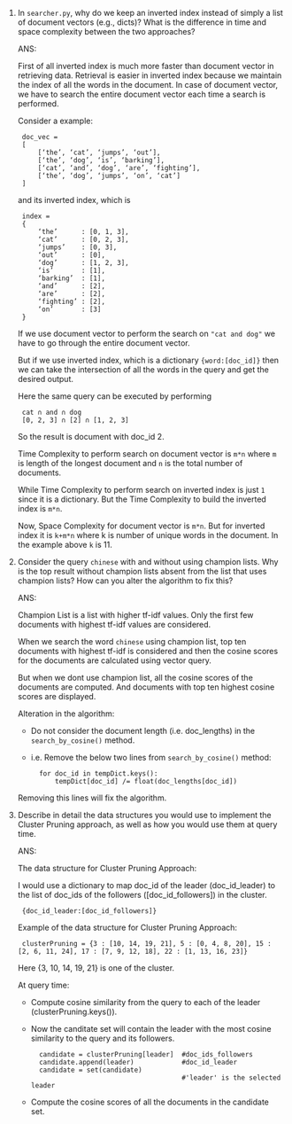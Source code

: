 1. In `searcher.py`, why do we keep an inverted index instead of simply a list
of document vectors (e.g., dicts)? What is the difference in time and space
complexity between the two approaches?

	ANS:

	First of all inverted index is much more faster than document vector in retrieving data. Retrieval is easier in inverted index because we maintain the index of all the words in the document. In case of document vector, we have to search the entire document vector each time a search is performed.

	Consider a example:

		doc_vec =
		[
			[‘the’, ‘cat’, ‘jumps’, ‘out’],
			[‘the’, ‘dog’, ‘is’, ‘barking’],
			[‘cat’, ‘and’, ‘dog’, ‘are’, ‘fighting’],
			[‘the’, ‘dog’, ‘jumps’, ‘on’, ‘cat’]
		]

	and its inverted index, which is

		index = 
		{
			‘the’      : [0, 1, 3],
			‘cat’      : [0, 2, 3],
			‘jumps’    : [0, 3],
			‘out’      : [0],
			‘dog’      : [1, 2, 3],
			‘is’       : [1],
			‘barking’  : [1],
			‘and’      : [2],
			‘are’      : [2],
			‘fighting’ : [2],
			‘on’       : [3]
		}

	If we use document vector to perform the search on `"cat and dog"` we have to go through the entire document vector.

	But if we use inverted index, which is a dictionary `{word:[doc_id]}` then we can take the intersection of all the words in the query and get the desired output.

	Here the same query can be executed by performing 

		cat ∩ and ∩ dog
		[0, 2, 3] ∩ [2] ∩ [1, 2, 3]
	
	So the result is document with doc_id 2.
	
	Time Complexity to perform search on document vector is `m*n` where `m` is length of the longest document and `n` is the total number of documents.
	
	While Time Complexity to perform search on inverted index is just `1` since it is a dictionary. But the Time Complexity to build the inverted index is `m*n`.
	
	Now, Space Complexity for document vector is `m*n`. But for inverted index it is `k+m*n` where k is number of unique words in the document. In the example above `k` is 11.

2. Consider the query `chinese` with and without using champion lists.  Why is
the top result without champion lists absent from the list that uses champion
lists? How can you alter the algorithm to fix this?

	ANS:
	
	Champion List is a list with higher tf-idf values. Only the first few documents with highest tf-idf values are considered.
	
	When we search the word `chinese` using champion list, top ten documents with highest tf-idf is considered and then the cosine scores for the documents are calculated using  vector query.
	
	But when we dont use champion list, all the cosine scores of the documents are computed. And documents with top ten highest cosine scores are displayed.
	
	Alteration in the algorithm:
	
	* Do not consider the document length (i.e. doc_lengths) in the `search_by_cosine()` method.
	
	* i.e. Remove the below two lines from `search_by_cosine()` method:
		
	        for doc_id in tempDict.keys():
    	        tempDict[doc_id] /= float(doc_lengths[doc_id])
	            
	Removing this lines will fix the algorithm.

3. Describe in detail the data structures you would use to implement the
Cluster Pruning approach, as well as how you would use them at query time.

	ANS:
	
	The data structure for Cluster Pruning Approach:
	
	I would use a dictionary to map doc_id of the leader (doc_id_leader) to the list of doc_ids of the followers ([doc_id_followers]) in the cluster.
	
		{doc_id_leader:[doc_id_followers]}
		
	
	Example of the data structure for Cluster Pruning Approach:
	
		clusterPruning = {3 : [10, 14, 19, 21], 5 : [0, 4, 8, 20], 15 : [2, 6, 11, 24], 17 : [7, 9, 12, 18], 22 : [1, 13, 16, 23]}
		
	Here {3, 10, 14, 19, 21} is one of the cluster.
		
	At query time:

	* Compute cosine similarity from the query to each of the leader (clusterPruning.keys()).
	* Now the canditate set will contain the leader with the most cosine similarity to the query and its followers.

			candidate = clusterPruning[leader]	#doc_ids_followers
			candidate.append(leader)			#doc_id_leader
			candidate = set(candidate)
												#'leader' is the selected leader
	* Compute the cosine scores of all the documents in the candidate set.